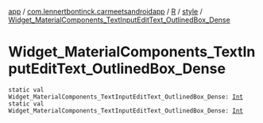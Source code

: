 [app](../../../index.md) / [com.lennertbontinck.carmeetsandroidapp](../../index.md) / [R](../index.md) / [style](index.md) / [Widget_MaterialComponents_TextInputEditText_OutlinedBox_Dense](./-widget_-material-components_-text-input-edit-text_-outlined-box_-dense.md)

# Widget_MaterialComponents_TextInputEditText_OutlinedBox_Dense

`static val Widget_MaterialComponents_TextInputEditText_OutlinedBox_Dense: `[`Int`](https://kotlinlang.org/api/latest/jvm/stdlib/kotlin/-int/index.html)
`static val Widget_MaterialComponents_TextInputEditText_OutlinedBox_Dense: `[`Int`](https://kotlinlang.org/api/latest/jvm/stdlib/kotlin/-int/index.html)